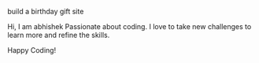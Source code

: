 build a birthday gift site 

Hi, I am abhishek Passionate about coding. I love to take new challenges to learn more and refine the skills.

Happy Coding!
